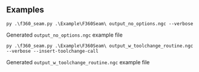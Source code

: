 ## Examples

```
py .\f360_seam.py .\Example\F360Seam\ output_no_options.ngc --verbose
```

Generated `output_no_options.ngc` example file

```
py .\f360_seam.py .\Example\F360Seam\ output_w_toolchange_routine.ngc --verbose --insert-toolchange-call
```

Generated `output_w_toolchange_routine.ngc` example file